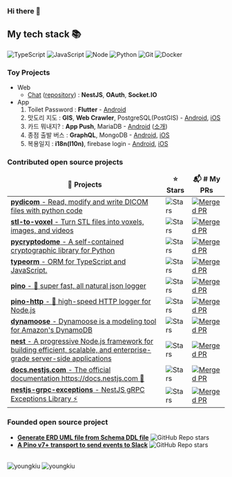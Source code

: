 ### Hi there 👋

<!--
**youngkiu/youngkiu** is a ✨ _special_ ✨ repository because its `README.md` (this file) appears on your GitHub profile.

Here are some ideas to get you started:

- 🔭 I’m currently working on ...
- 🌱 I’m currently learning ...
- 👯 I’m looking to collaborate on ...
- 🤔 I’m looking for help with ...
- 💬 Ask me about ...
- 📫 How to reach me: ...
- 😄 Pronouns: ...
- ⚡ Fun fact: ...
-->

<h2> My tech stack 📚 </h2>

![TypeScript](https://img.shields.io/badge/-TypeScript-3178C6?style=for-the-badge&logo=TypeScript&logoColor=ffffff)
![JavaScript](https://img.shields.io/badge/-JavaScript-%23F7DF1C?style=for-the-badge&logo=javascript&logoColor=000000)
![Node](https://img.shields.io/badge/-Nodejs-43853d?style=for-the-badge&logo=Node.js&logoColor=white)
![Python](https://img.shields.io/badge/-python-informational?style=for-the-badge&logo=appveyor)
![Git](https://img.shields.io/badge/-Git-F05032?style=for-the-badge&logo=git&logoColor=ffffff)
![Docker](https://img.shields.io/badge/-Docker-46a2f1?style=for-the-badge&logo=docker&logoColor=ffffff)

<h3> Toy Projects </h3>

- Web
  - [Chat](https://nestjs-kakaologin-youngkiu.koyeb.app/) ([repository](https://github.com/youngkiu/nestjs-kakaologin)) : **NestJS**, **OAuth**, **Socket.IO**
- App
  1. Toilet Password : **Flutter** - [Android](https://play.google.com/store/apps/details?id=com.youngki_home.toilet_password)
  2. 맛도리 지도 : **GIS**, **Web Crawler**, PostgreSQL(PostGIS) - [Android](https://play.google.com/store/apps/details?id=com.youngkiu.tasty_map), [iOS](https://apps.apple.com/us/app/맛도리-지도/id6471900309)
  3. 카드 뭐내지? : **App Push**, MariaDB - [Android](https://play.google.com/store/apps/details?id=com.youngkiu.card_alarm) ([소개](https://www.youtube.com/@CreditCardAlarm))
  4. 종점 출발 버스 : **GraphQL**, MongoDB - [Android](https://play.google.com/store/apps/details?id=com.youngkiu.busdeparture), [iOS](https://apps.apple.com/kr/app/종점-출발-버스/id6736763977)
  5. 복용일지 : **i18n(l10n)**, firebase login - [Android](https://play.google.com/store/apps/details?id=com.youngkiu.pilltime), [iOS](https://apps.apple.com/kr/app/복용일지/id6742696831)

<h3>Contributed open source projects</h3>
<table>
  <thead align="center">
    <tr border: none;>
      <td><b>🎁 Projects</b></td>
      <td><b>⭐ Stars</b></td>
      <td><b>📬 # My PRs</b></td>
    </tr>
  </thead>
  <tbody>
    <tr>
      <td><a href="https://github.com/pydicom/pydicom"><b>pydicom</b> - Read, modify and write DICOM files with python code</a></td>
      <td><img alt="Stars" src="https://img.shields.io/github/stars/pydicom/pydicom?style=flat-square&labelColor=343b41"/></td>
      <td>
        <a href="https://github.com/pydicom/pydicom/commits?author=youngkiu">
          <img alt="Merged PR" src="https://img.shields.io/badge/-4%20merged-dfb317?style=flat-square">
        </a>
      </td>
    </tr>
    <tr>
      <td><a href="https://github.com/cpederkoff/stl-to-voxel"><b>stl-to-voxel</b> - Turn STL files into voxels, images, and videos</a></td>
      <td><img alt="Stars" src="https://img.shields.io/github/stars/cpederkoff/stl-to-voxel?style=flat-square&labelColor=343b41"/></td>
      <td>
        <a href="https://github.com/cpederkoff/stl-to-voxel/commits?author=youngkiu">
          <img alt="Merged PR" src="https://img.shields.io/badge/-9%20merged-dfb317?style=flat-square">
        </a>
      </td>
    </tr>
    <tr>
      <td><a href="https://github.com/Legrandin/pycryptodome"><b>pycryptodome</b> - A self-contained cryptographic library for Python</a></td>
      <td><img alt="Stars" src="https://img.shields.io/github/stars/Legrandin/pycryptodome?style=flat-square&labelColor=343b41"/></td>
      <td>
        <a href="https://github.com/Legrandin/pycryptodome/commits?author=youngkiu">
          <img alt="Merged PR" src="https://img.shields.io/badge/-1%20merged-dfb317?style=flat-square">
        </a>
      </td>
    </tr>
    <tr>
      <td><a href="https://github.com/typeorm/typeorm"><b>typeorm</b> - ORM for TypeScript and JavaScript.</a></td>
      <td><img alt="Stars" src="https://img.shields.io/github/stars/typeorm/typeorm?style=flat-square&labelColor=343b41"/></td>
      <td>
        <a href="https://github.com/typeorm/typeorm/commits?author=youngkiu">
          <img alt="Merged PR" src="https://img.shields.io/badge/-4%20merged-dfb317?style=flat-square">
        </a>
      </td>
    </tr>
    <tr>
      <td><a href="https://github.com/pinojs/pino"><b>pino</b> - 🌲 super fast, all natural json logger</a></td>
      <td><img alt="Stars" src="https://img.shields.io/github/stars/pinojs/pino?style=flat-square&labelColor=343b41"/></td>
      <td>
        <a href="https://github.com/pinojs/pino/commits?author=youngkiu">
          <img alt="Merged PR" src="https://img.shields.io/badge/-1%20merged-dfb317?style=flat-square">
        </a>
      </td>
    </tr>
    <tr>
      <td><a href="https://github.com/pinojs/pino-http"><b>pino-http</b> - 🌲 high-speed HTTP logger for Node.js</a></td>
      <td><img alt="Stars" src="https://img.shields.io/github/stars/pinojs/pino-http?style=flat-square&labelColor=343b41"/></td>
      <td>
        <a href="https://github.com/pinojs/pino-http/commits?author=youngkiu">
          <img alt="Merged PR" src="https://img.shields.io/badge/-1%20merged-dfb317?style=flat-square">
        </a>
      </td>
    </tr>
    <tr>
      <td><a href="https://github.com/dynamoose/dynamoose"><b>dynamoose</b> - Dynamoose is a modeling tool for Amazon's DynamoDB</a></td>
      <td><img alt="Stars" src="https://img.shields.io/github/stars/dynamoose/dynamoose?style=flat-square&labelColor=343b41"/></td>
      <td>
        <a href="https://github.com/dynamoose/dynamoose/commits?author=youngkiu">
          <img alt="Merged PR" src="https://img.shields.io/badge/-1%20merged-dfb317?style=flat-square">
        </a>
      </td>
    </tr>
    <tr>
      <td><a href="https://github.com/nestjs/nest"><b>nest</b> - A progressive Node.js framework for building efficient, scalable, and enterprise-grade server-side applications</a></td>
      <td><img alt="Stars" src="https://img.shields.io/github/stars/nestjs/nest?style=flat-square&labelColor=343b41"/></td>
      <td>
        <a href="https://github.com/nestjs/nest/commits?author=youngkiu">
          <img alt="Merged PR" src="https://img.shields.io/badge/-3%20merged-dfb317?style=flat-square">
        </a>
      </td>
    </tr>
    <tr>
      <td><a href="https://github.com/nestjs/docs.nestjs.com"><b>docs.nestjs.com</b> - The official documentation https://docs.nestjs.com 📕</a></td>
      <td><img alt="Stars" src="https://img.shields.io/github/stars/nestjs/docs.nestjs.com?style=flat-square&labelColor=343b41"/></td>
      <td>
        <a href="https://github.com/nestjs/docs.nestjs.com/commits?author=youngkiu">
          <img alt="Merged PR" src="https://img.shields.io/badge/-1%20merged-dfb317?style=flat-square">
        </a>
      </td>
    </tr>
    <tr>
      <td><a href="https://github.com/mohsenbostan/nestjs-grpc-exceptions"><b>nestjs-grpc-exceptions</b> - NestJS gRPC Exceptions Library ⚡️</a></td>
      <td><img alt="Stars" src="https://img.shields.io/github/stars/mohsenbostan/nestjs-grpc-exceptions?style=flat-square&labelColor=343b41"/></td>
      <td>
        <a href="https://github.com/mohsenbostan/nestjs-grpc-exceptions/commits?author=youngkiu">
          <img alt="Merged PR" src="https://img.shields.io/badge/-1%20merged-dfb317?style=flat-square">
        </a>
      </td>
    </tr>
  </tbody>
</table>

<h3>Founded open source project</h3>
<ul>
  <li>
    <a href="https://github.com/youngkiu/schema-to-erd"><b>Generate ERD UML file from Schema DDL file</b></a>
    <img alt="GitHub Repo stars" src="https://img.shields.io/github/stars/youngkiu/schema-to-erd?style=social">
  </li>
  <li>
    <a href="https://github.com/youngkiu/pino-slack-webhook"><b>A Pino v7+ transport to send events to Slack</b></a>
    <img alt="GitHub Repo stars" src="https://img.shields.io/github/stars/youngkiu/pino-slack-webhook?style=social">
  </li>
</ul>

<br>

<img align="center" src="https://github-readme-stats.vercel.app/api?username=youngkiu&show_icons=true&locale=en" alt="youngkiu" />
<img align="center" src="https://github-readme-streak-stats.herokuapp.com/?user=youngkiu&" alt="youngkiu" />
